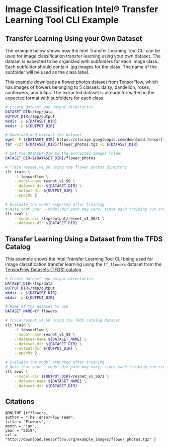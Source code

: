 # Image Classification Intel® Transfer Learning Tool CLI Example

## Transfer Learning Using your Own Dataset

The example below shows how the Intel Transfer Learning Tool CLI can be used for image classification transfer learning
using your own dataset. The dataset is expected to be organized with subfolders for each image
class. Each subfolder should contain .jpg images for the class. The name of the subfolder will
be used as the class label.

This example downloads a flower photos dataset from TensorFlow, which has images of
flowers belonging to 5 classes: daisy, dandelion, roses, sunflowers, and tulips. The extracted
dataset is already formatted in the expected format with subfolders for each class.
```bash
# Create dataset and output directories
DATASET_DIR=/tmp/data
OUTPUT_DIR=/tmp/output
mkdir -p ${DATASET_DIR}
mkdir -p ${OUTPUT_DIR}

# Download and extract the dataset
wget -P ${DATASET_DIR} https://storage.googleapis.com/download.tensorflow.org/example_images/flower_photos.tgz
tar -xzf ${DATASET_DIR}/flower_photos.tgz -C ${DATASET_DIR}

# Set the DATASET_DIR to the extracted images folder
DATASET_DIR=${DATASET_DIR}/flower_photos

# Train resnet_v1_50 using the flower photos directory
tlt train \
    -f tensorflow \
    --model-name resnet_v1_50 \
    --dataset-dir ${DATASET_DIR} \
    --output-dir ${OUTPUT_DIR} \
    --epochs 2

# Evaluate the model exported after training
# Note that your --model-dir path may vary, since each training run creates a new directory
tlt eval \
    --model-dir /tmp/output/resnet_v1_50/1 \
    --dataset-dir ${DATASET_DIR}
```

## Transfer Learning Using a Dataset from the TFDS Catalog

This example shows the Intel Transfer Learning Tool CLI being used for image classification transfer learning
using the `tf_flowers` dataset from the
[TensorFlow Datasets (TFDS) catalog](https://www.tensorflow.org/datasets/catalog/overview).

```bash
# Create dataset and output directories
DATASET_DIR=/tmp/data
OUTPUT_DIR=/tmp/output
mkdir -p ${DATASET_DIR}
mkdir -p ${OUTPUT_DIR}

# Name of the dataset to use
DATASET_NAME=tf_flowers

# Train resnet_v1_50 using the TFDS catalog dataset
tlt train \
    -f tensorflow \
    --model-name resnet_v1_50 \
    --dataset-name ${DATASET_NAME} \
    --dataset-dir ${DATASET_DIR} \
    --output-dir ${OUTPUT_DIR} \
    --epochs 2

# Evaluate the model exported after training
# Note that your --model-dir path may vary, since each training run creates a new directory
tlt eval \
    --model-dir ${OUTPUT_DIR}/resnet_v1_50/1 \
    --dataset-name ${DATASET_NAME} \
    --dataset-dir ${DATASET_DIR}
```

## Citations

```
@ONLINE {tfflowers,
author = "The TensorFlow Team",
title = "Flowers",
month = "jan",
year = "2019",
url = "http://download.tensorflow.org/example_images/flower_photos.tgz" }
```
